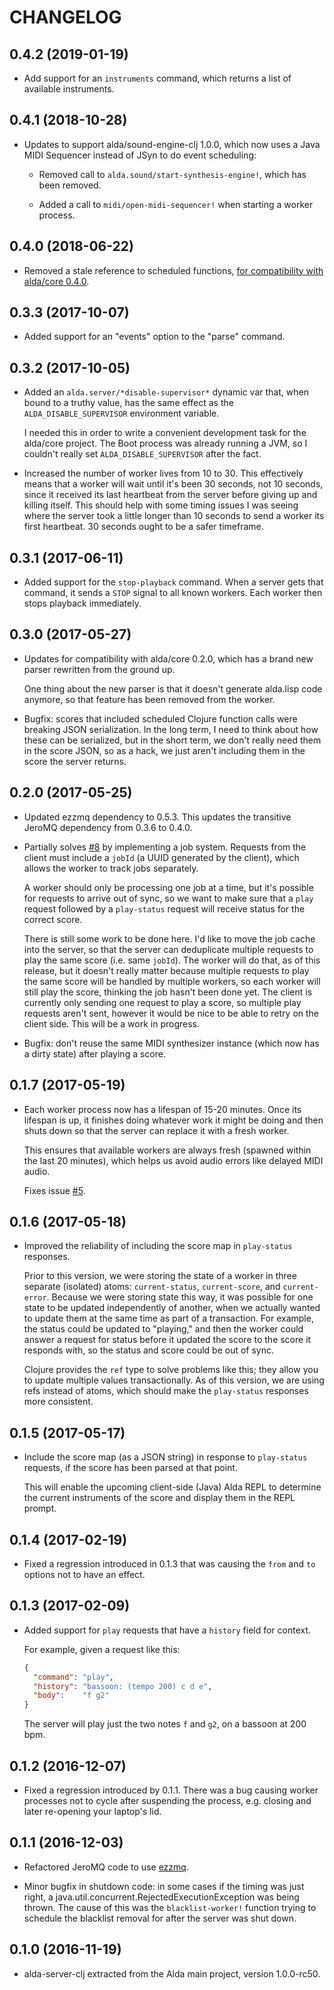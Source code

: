 # CHANGELOG

## 0.4.2 (2019-01-19)

* Add support for an `instruments` command, which returns a list of available
  instruments.

## 0.4.1 (2018-10-28)

* Updates to support alda/sound-engine-clj 1.0.0, which now uses a Java MIDI
  Sequencer instead of JSyn to do event scheduling:

  * Removed call to `alda.sound/start-synthesis-engine!`, which has been
    removed.

  * Added a call to `midi/open-midi-sequencer!` when starting a worker process.

## 0.4.0 (2018-06-22)

* Removed a stale reference to scheduled functions, [for compatibility with
  alda/core 0.4.0](https://github.com/alda-lang/alda-core/pull/65).

## 0.3.3 (2017-10-07)

* Added support for an "events" option to the "parse" command.

## 0.3.2 (2017-10-05)

* Added an `alda.server/*disable-supervisor*` dynamic var that, when bound to a
  truthy value, has the same effect as the `ALDA_DISABLE_SUPERVISOR` environment
  variable.

  I needed this in order to write a convenient development task for the
  alda/core project. The Boot process was already running a JVM, so I couldn't
  really set `ALDA_DISABLE_SUPERVISOR` after the fact.

* Increased the number of worker lives from 10 to 30. This effectively means
  that a worker will wait until it's been 30 seconds, not 10 seconds, since it
  received its last heartbeat from the server before giving up and killing
  itself. This should help with some timing issues I was seeing where the server
  took a little longer than 10 seconds to send a worker its first heartbeat. 30
  seconds ought to be a safer timeframe.

## 0.3.1 (2017-06-11)

* Added support for the `stop-playback` command. When a server gets that
  command, it sends a `STOP` signal to all known workers. Each worker then stops
  playback immediately.

## 0.3.0 (2017-05-27)

* Updates for compatibility with alda/core 0.2.0, which has a brand new parser
  rewritten from the ground up.

  One thing about the new parser is that it doesn't generate alda.lisp code
  anymore, so that feature has been removed from the worker.

* Bugfix: scores that included scheduled Clojure function calls were breaking
  JSON serialization. In the long term, I need to think about how these can be
  serialized, but in the short term, we don't really need them in the score
  JSON, so as a hack, we just aren't including them in the score the server
  returns.

## 0.2.0 (2017-05-25)

* Updated ezzmq dependency to 0.5.3. This updates the transitive JeroMQ
  dependency from 0.3.6 to 0.4.0.

* Partially solves [#8](https://github.com/alda-lang/alda-server-clj/issues/8)
  by implementing a job system. Requests from the client must include a `jobId`
  (a UUID generated by the client), which allows the worker to track jobs
  separately.

  A worker should only be processing one job at a time, but it's possible for
  requests to arrive out of sync, so we want to make sure that a `play` request
  followed by a `play-status` request will receive status for the correct score.

  There is still some work to be done here. I'd like to move the job cache into
  the server, so that the server can deduplicate multiple requests to play the
  same score (i.e. same `jobId`). The worker will do that, as of this release,
  but it doesn't really matter because multiple requests to play the same score
  will be handled by multiple workers, so each worker will still play the score,
  thinking the job hasn't been done yet. The client is currently only sending
  one request to play a score, so multiple play requests aren't sent, however it
  would be nice to be able to retry on the client side. This will be a work in
  progress.

* Bugfix: don't reuse the same MIDI synthesizer instance (which now has a dirty
  state) after playing a score.

## 0.1.7 (2017-05-19)

* Each worker process now has a lifespan of 15-20 minutes. Once its lifespan is
  up, it finishes doing whatever work it might be doing and then shuts down so
  that the server can replace it with a fresh worker.

  This ensures that available workers are always fresh (spawned within the last
  20 minutes), which helps us avoid audio errors like delayed MIDI audio.

  Fixes issue [#5](https://github.com/alda-lang/alda-server-clj/issues/5).

## 0.1.6 (2017-05-18)

* Improved the reliability of including the score map in `play-status` responses.

  Prior to this version, we were storing the state of a worker in three separate
  (isolated) atoms: `current-status`, `current-score`, and `current-error`.
  Because we were storing state this way, it was possible for one state to be
  updated independently of another, when we actually wanted to update them at
  the same time as part of a transaction. For example, the status could be
  updated to "playing," and then the worker could answer a request for status
  before it updated the score to the score it responds with, so the status and
  score could be out of sync.

  Clojure provides the `ref` type to solve problems like this; they allow you to
  update multiple values transactionally. As of this version, we are using refs
  instead of atoms, which should make the `play-status` responses more
  consistent.

## 0.1.5 (2017-05-17)

* Include the score map (as a JSON string) in response to `play-status`
  requests, if the score has been parsed at that point.

  This will enable the upcoming client-side (Java) Alda REPL to determine the
  current instruments of the score and display them in the REPL prompt.

## 0.1.4 (2017-02-19)

* Fixed a regression introduced in 0.1.3 that was causing the `from` and `to` options not to have an effect.

## 0.1.3 (2017-02-09)

* Added support for `play` requests that have a `history` field for context.

  For example, given a request like this:

  ```json
  {
    "command": "play",
    "history": "bassoon: (tempo 200) c d e",
    "body":    "f g2"
  }
  ```

  The server will play just the two notes `f` and `g2`, on a bassoon at 200 bpm.

## 0.1.2 (2016-12-07)

* Fixed a regression introduced by 0.1.1. There was a bug causing worker processes not to cycle after suspending the process, e.g. closing and later re-opening your laptop's lid.

## 0.1.1 (2016-12-03)

* Refactored JeroMQ code to use [ezzmq](https://github.com/daveyarwood/ezzmq).

* Minor bugfix in shutdown code: in some cases if the timing was just right, a java.util.concurrent.RejectedExecutionException was being thrown. The cause of this was the `blacklist-worker!` function trying to schedule the blacklist removal for after the server was shut down.

## 0.1.0 (2016-11-19)

* alda-server-clj extracted from the Alda main project, version 1.0.0-rc50.
